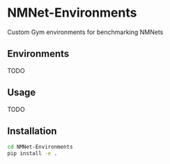 # NMNet-Environments
Custom Gym environments for benchmarking NMNets

## Environments

TODO

## Usage 

TODO

## Installation
```bash
cd NMNet-Environments
pip install -e .
```
